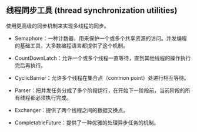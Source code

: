 ## 线程同步工具 (thread synchronization utilities)

使用更高级的同步机制来实现多线程的同步。

- Semaphore：一种计数器，用来保护一个或多个共享资源的访问。并发编程的基础工具，大多数编程语言都提供了这个机制。

- CountDownLatch：允许一个或多个线程一直等待，直到其他线程的操作执行完后再执行。 

- CyclicBarrier：允许多个线程在集合点（common point）处进行相互等待。

- Parser：把并发任务分成了多个阶段运行，在开始下一阶段前，当前阶段的所有线程都必须执行完成。

- Exchanger：提供了两个线程之间的数据交换点。

- CompletableFuture：提供了一种优雅的处理异步任务的机制。



